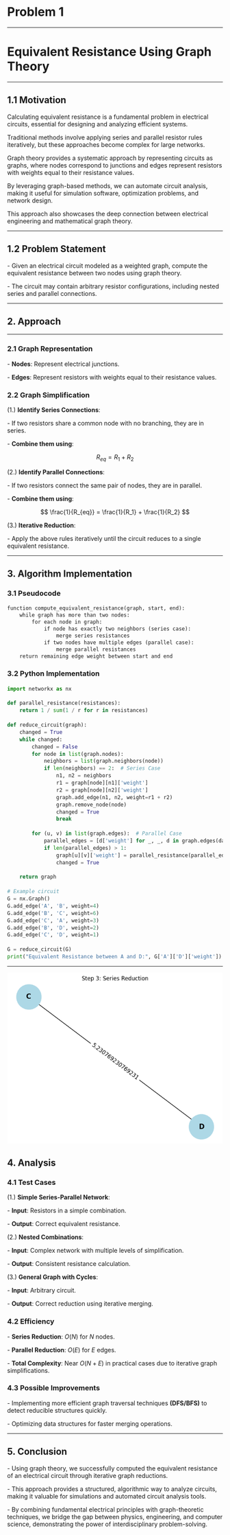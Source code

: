 # Problem 1
---
# Equivalent Resistance Using Graph Theory
---
## 1.1 Motivation

Calculating equivalent resistance is a fundamental problem in electrical circuits, essential for designing and analyzing efficient systems. 

Traditional methods involve applying series and parallel resistor rules iteratively, but these approaches become complex for large networks. 

Graph theory provides a systematic approach by representing circuits as graphs, where nodes correspond to junctions and edges represent resistors with weights equal to their resistance values.

By leveraging graph-based methods, we can automate circuit analysis, making it useful for simulation software, optimization problems, and network design. 

This approach also showcases the deep connection between electrical engineering and mathematical graph theory.

---

## 1.2 Problem Statement

\- Given an electrical circuit modeled as a weighted graph, compute the equivalent resistance between two nodes using graph theory. 

\- The circuit may contain arbitrary resistor configurations, including nested series and parallel connections.

---

## 2. Approach

---

### 2.1 Graph Representation

\- **Nodes**: Represent electrical junctions.

\- **Edges**: Represent resistors with weights equal to their resistance values.

### 2.2 Graph Simplification

\(1.\) **Identify Series Connections**:

   \- If two resistors share a common node with no branching, they are in series.
   
   \- **Combine them using**:
     
$$
   R_{eq} = R_1 + R_2
$$

\(2.\) **Identify Parallel Connections**:

   \- If two resistors connect the same pair of nodes, they are in parallel.

   \- **Combine them using**:
     
 $$
    \frac{1}{R_{eq}} = \frac{1}{R_1} + \frac{1}{R_2}
 $$

\(3.\) **Iterative Reduction**:

   
   \- Apply the above rules iteratively until the circuit reduces to a single equivalent resistance.

---

## 3. Algorithm Implementation

### 3.1 Pseudocode

```
function compute_equivalent_resistance(graph, start, end):
    while graph has more than two nodes:
        for each node in graph:
            if node has exactly two neighbors (series case):
                merge series resistances
            if two nodes have multiple edges (parallel case):
                merge parallel resistances
    return remaining edge weight between start and end
```

### 3.2 Python Implementation

```python
import networkx as nx

def parallel_resistance(resistances):
    return 1 / sum(1 / r for r in resistances)

def reduce_circuit(graph):
    changed = True
    while changed:
        changed = False
        for node in list(graph.nodes):
            neighbors = list(graph.neighbors(node))
            if len(neighbors) == 2:  # Series Case
                n1, n2 = neighbors
                r1 = graph[node][n1]['weight']
                r2 = graph[node][n2]['weight']
                graph.add_edge(n1, n2, weight=r1 + r2)
                graph.remove_node(node)
                changed = True
                break
            
        for (u, v) in list(graph.edges):  # Parallel Case
            parallel_edges = [d['weight'] for _, _, d in graph.edges(data=True) if _ == u and v == _]
            if len(parallel_edges) > 1:
                graph[u][v]['weight'] = parallel_resistance(parallel_edges)
                changed = True
    
    return graph

# Example circuit
G = nx.Graph()
G.add_edge('A', 'B', weight=4)
G.add_edge('B', 'C', weight=6)
G.add_edge('C', 'A', weight=3)
G.add_edge('B', 'D', weight=2)
G.add_edge('C', 'D', weight=1)

G = reduce_circuit(G)
print("Equivalent Resistance between A and D:", G['A']['D']['weight'])
```

---

![Alt text](image-1.png)

## 4. Analysis

### 4.1 Test Cases

\(1.\) **Simple Series-Parallel Network**:

   \- **Input**: Resistors in a simple combination.

   \- **Output**: Correct equivalent resistance.

\(2.\) **Nested Combinations**:

   \- **Input**: Complex network with multiple levels of simplification.

   \- **Output**: Consistent resistance calculation.

\(3.\) **General Graph with Cycles**:

   \- **Input**: Arbitrary circuit.

   \- **Output**: Correct reduction using iterative merging.

### 4.2 Efficiency

\- **Series Reduction**: $O(N)$ for $N$ nodes.

\- **Parallel Reduction**: $O(E)$ for $E$ edges.

\- **Total Complexity**: Near $O(N + E)$ in practical cases due to iterative graph simplifications.

### 4.3 Possible Improvements

\- Implementing more efficient graph traversal techniques **(DFS/BFS)** to detect reducible structures quickly.

\- Optimizing data structures for faster merging operations.

---

## 5. Conclusion

\- Using graph theory, we successfully computed the equivalent resistance of an electrical circuit through iterative graph reductions. 

\- This approach provides a structured, algorithmic way to analyze circuits, making it valuable for simulations and automated circuit analysis tools.

\- By combining fundamental electrical principles with graph-theoretic techniques, we bridge the gap between physics, engineering, and computer science, demonstrating the power of       interdisciplinary problem-solving.

